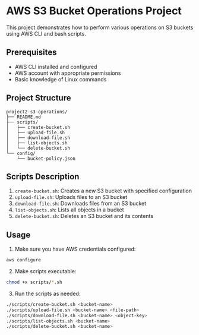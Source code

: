 # AWS S3 Bucket Operations Project

This project demonstrates how to perform various operations on S3 buckets using AWS CLI and bash scripts.

## Prerequisites
- AWS CLI installed and configured
- AWS account with appropriate permissions
- Basic knowledge of Linux commands

## Project Structure
```
project2-s3-operations/
├── README.md
├── scripts/
│   ├── create-bucket.sh
│   ├── upload-file.sh
│   ├── download-file.sh
│   ├── list-objects.sh
│   └── delete-bucket.sh
└── config/
    └── bucket-policy.json
```

## Scripts Description

1. `create-bucket.sh`: Creates a new S3 bucket with specified configuration
2. `upload-file.sh`: Uploads files to an S3 bucket
3. `download-file.sh`: Downloads files from an S3 bucket
4. `list-objects.sh`: Lists all objects in a bucket
5. `delete-bucket.sh`: Deletes an S3 bucket and its contents

## Usage

1. Make sure you have AWS credentials configured:
```bash
aws configure
```

2. Make scripts executable:
```bash
chmod +x scripts/*.sh
```

3. Run the scripts as needed:
```bash
./scripts/create-bucket.sh <bucket-name>
./scripts/upload-file.sh <bucket-name> <file-path>
./scripts/download-file.sh <bucket-name> <object-key>
./scripts/list-objects.sh <bucket-name>
./scripts/delete-bucket.sh <bucket-name>
```

